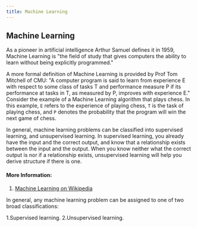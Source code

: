 ```yaml
---
title: Machine Learning
---
```

## Machine Learning

<!-- The article goes here, in GitHub-flavored Markdown. Feel free to add YouTube videos, images, and CodePen/JSBin embeds  -->
As a pioneer in artificial intelligence Arthur Samuel defines it in 1959, Machine Learning is "the field of study that gives computers the ability to learn without being explicitly programmed." 

A more formal definition of Machine Learning is provided by Prof Tom Mitchell of CMU: "A computer program is said to learn from experience E with respect to some class of tasks T and performance measure P if its performance at tasks in T, as measured by P, improves with experience E." Consider the example of a Machine Learning algorithm that plays chess. In this example, `E` refers to the experience of playing chess, `T` is the task of playing chess, and `P` denotes the probability that the program will win the next game of chess.

In general, machine learning problems can be classified into supervised learning, and unsupervised learning. In supervised learning, you already have the input and the correct output, and know that a relationship exists between the input and the output. When you know neither what the correct output is nor if a relationship exists, unsupervised learning will help you derive structure if there is one.


#### More Information:
<!-- Please add any articles you think might be helpful to read before writing the article -->
1. [Machine Learning on Wikipedia](https://en.wikipedia.org/wiki/Machine_learning)

In general, any machine learning problem can be assigned to one of two broad classifications:

1.Supervised learning.
2.Unsupervised learning.
